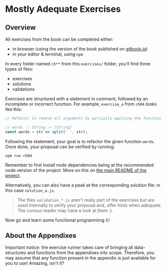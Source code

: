 # Mostly Adequate Exercises

## Overview

All exercises from the book can be completed either:

- in browser (using the version of the book published on [gitbook.io](https://mostly-adequate.gitbooks.io/mostly-adequate-guide/))
- in your editor & terminal, using `npm`

In every folder named `ch**` from this `exercises/` folder, you'll find three types of files:

- exercises
- solutions
- validations

Exercises are structured with a statement in comment, followed by an incomplete
or incorrect function. For example, `exercise_a` from `ch04` looks like this:


```js
// Refactor to remove all arguments by partially applying the function.

// words :: String -> [String]
const words = str => split(' ', str);
```

Following the statement, your goal is to refactor the given function `words`. Once done, 
your proposal can be verified by running:

```
npm run ch04
```

Remember to first install node dependencies being at the recommended node version of the project. More on this on [the main README of the project](../README-original.md#about-the-nodejs-version).

Alternatively, you can also have a peak at the corresponding solution file: in this case
`solution_a.js`. 

> The files `validation_*.js` aren't really part of the exercises but are used
> internally to verify your proposal and, offer hints when adequate. The curious 
> reader may have a look at them :).

Now go and learn some functional programming λ!

## About the Appendixes

Important notice: the exercise runner takes care of bringing all
data-structures and functions from the appendixes into scope. Therefore, you
may assume that any function present in the appendix is just available for you
to use! Amazing, isn't it? 
